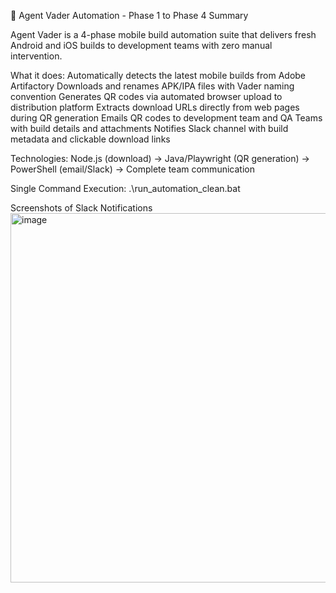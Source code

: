 🚀 Agent Vader Automation - Phase 1 to Phase 4 Summary

Agent Vader is a 4-phase mobile build automation suite that delivers fresh Android and iOS builds to development teams with zero manual intervention.

What it does:
   Automatically detects the latest mobile builds from Adobe Artifactory
   Downloads and renames APK/IPA files with Vader naming convention
   Generates QR codes via automated browser upload to distribution platform
   Extracts download URLs directly from web pages during QR generation
   Emails QR codes to development team and QA Teams with build details and attachments
   Notifies Slack channel with build metadata and clickable download links

Technologies:
Node.js (download) → Java/Playwright (QR generation) → PowerShell (email/Slack) → Complete team communication

Single Command Execution:
.\run_automation_clean.bat

Screenshots of Slack Notifications
<img width="1273" height="591" alt="image" src="https://github.com/user-attachments/assets/2ef0e66e-0af0-40a5-bab8-e0b7c525e1e0" />


